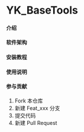 # YK_BaseTools

#### 介绍


#### 软件架构


#### 安装教程


#### 使用说明


#### 参与贡献

1.  Fork 本仓库
2.  新建 Feat_xxx 分支
3.  提交代码
4.  新建 Pull Request

